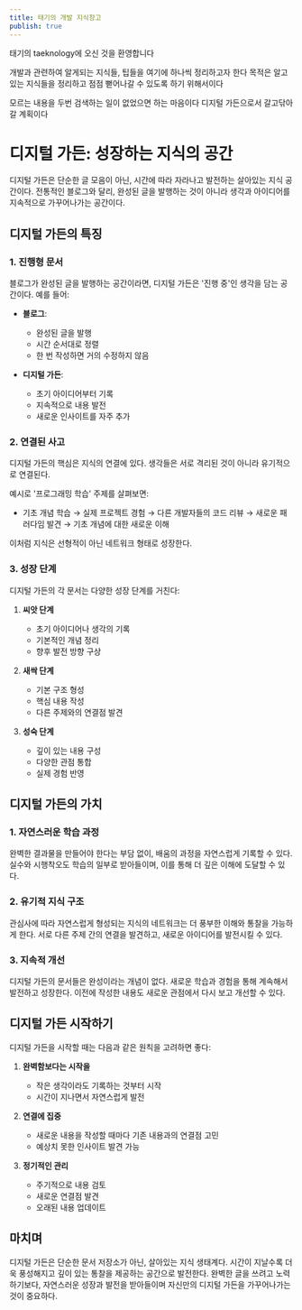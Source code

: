 ```yaml
---
title: 태기의 개발 지식창고
publish: true
---
```

태기의 taeknology에 오신 것을 환영합니다

개발과 관련하여 알게되는 지식들, 팁들을 여기에 하나씩 정리하고자 한다
목적은 알고 있는 지식들을 정리하고 점점 뻗어나갈 수 있도록 하기 위해서이다

모르는 내용을 두번 검색하는 일이 없었으면 하는 마음이다
디지털 가든으로서 갈고닦아갈 계획이다

# 디지털 가든: 성장하는 지식의 공간

디지털 가든은 단순한 글 모음이 아닌, 시간에 따라 자라나고 발전하는 살아있는 지식 공간이다. 전통적인 블로그와 달리, 완성된 글을 발행하는 것이 아니라 생각과 아이디어를 지속적으로 가꾸어나가는 공간이다.

## 디지털 가든의 특징

### 1. 진행형 문서
블로그가 완성된 글을 발행하는 공간이라면, 디지털 가든은 '진행 중'인 생각을 담는 공간이다. 예를 들어:

- **블로그**: 
  - 완성된 글을 발행
  - 시간 순서대로 정렬
  - 한 번 작성하면 거의 수정하지 않음

- **디지털 가든**:
  - 초기 아이디어부터 기록
  - 지속적으로 내용 발전
  - 새로운 인사이트를 자주 추가

### 2. 연결된 사고
디지털 가든의 핵심은 지식의 연결에 있다. 생각들은 서로 격리된 것이 아니라 유기적으로 연결된다.

예시로 '프로그래밍 학습' 주제를 살펴보면:
- 기초 개념 학습
  → 실제 프로젝트 경험
    → 다른 개발자들의 코드 리뷰
      → 새로운 패러다임 발견
        → 기초 개념에 대한 새로운 이해

이처럼 지식은 선형적이 아닌 네트워크 형태로 성장한다.

### 3. 성장 단계
디지털 가든의 각 문서는 다양한 성장 단계를 거친다:

1. **씨앗 단계**
   - 초기 아이디어나 생각의 기록
   - 기본적인 개념 정리
   - 향후 발전 방향 구상

2. **새싹 단계**
   - 기본 구조 형성
   - 핵심 내용 작성
   - 다른 주제와의 연결점 발견

3. **성숙 단계**
   - 깊이 있는 내용 구성
   - 다양한 관점 통합
   - 실제 경험 반영

## 디지털 가든의 가치

### 1. 자연스러운 학습 과정
완벽한 결과물을 만들어야 한다는 부담 없이, 배움의 과정을 자연스럽게 기록할 수 있다. 실수와 시행착오도 학습의 일부로 받아들이며, 이를 통해 더 깊은 이해에 도달할 수 있다.

### 2. 유기적 지식 구조
관심사에 따라 자연스럽게 형성되는 지식의 네트워크는 더 풍부한 이해와 통찰을 가능하게 한다. 서로 다른 주제 간의 연결을 발견하고, 새로운 아이디어를 발전시킬 수 있다.

### 3. 지속적 개선
디지털 가든의 문서들은 완성이라는 개념이 없다. 새로운 학습과 경험을 통해 계속해서 발전하고 성장한다. 이전에 작성한 내용도 새로운 관점에서 다시 보고 개선할 수 있다.

## 디지털 가든 시작하기

디지털 가든을 시작할 때는 다음과 같은 원칙을 고려하면 좋다:

1. **완벽함보다는 시작을**
   - 작은 생각이라도 기록하는 것부터 시작
   - 시간이 지나면서 자연스럽게 발전

2. **연결에 집중**
   - 새로운 내용을 작성할 때마다 기존 내용과의 연결점 고민
   - 예상치 못한 인사이트 발견 가능

3. **정기적인 관리**
   - 주기적으로 내용 검토
   - 새로운 연결점 발견
   - 오래된 내용 업데이트

## 마치며

디지털 가든은 단순한 문서 저장소가 아닌, 살아있는 지식 생태계다. 시간이 지날수록 더욱 풍성해지고 깊이 있는 통찰을 제공하는 공간으로 발전한다. 완벽한 글을 쓰려고 노력하기보다, 자연스러운 성장과 발전을 받아들이며 자신만의 디지털 가든을 가꾸어나가는 것이 중요하다.